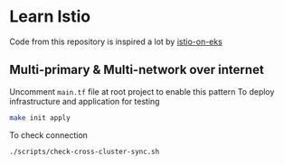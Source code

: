 # Learn Istio

Code from this repository is inspired a lot by [istio-on-eks](https://github.com/aws-samples/istio-on-eks)

## Multi-primary & Multi-network over internet

Uncomment `main.tf` file at root project to enable this pattern
To deploy infrastructure and application for testing
```bash
make init apply
```

To check connection
```bash
./scripts/check-cross-cluster-sync.sh
```